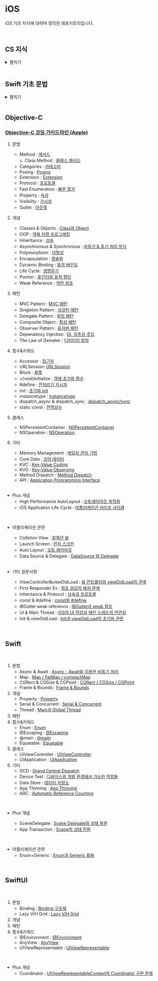 # iOS

iOS 기초 지식에 대하여 정리한 레포지토리입니다.

<br>

## CS 지식

<details>
<summary>펼치기</summary>

<br>


- OOP : [객체 지향 프로그래밍](https://github.com/LURKS02/iOS-Practice/blob/main/Docs/CS/OOP.md)
- OS : [운영체제](https://github.com/LURKS02/iOS-Practice/blob/main/Docs/CS/OS.md)
- REST API : [RESTful API](https://github.com/LURKS02/iOS-Practice/blob/main/Docs/CS/REST_API.md)
- Process : [프로세스](https://github.com/LURKS02/iOS-Practice/blob/main/Docs/CS/Process.md)
- Thread : [쓰레드](https://github.com/LURKS02/iOS-Practice/blob/main/Docs/CS/Thread.md)
- Memory : [메모리 구조](https://github.com/LURKS02/iOS-Practice/blob/main/Docs/CS/Memory.md)
- Call By Value/Reference : [Call By Value / Reference](https://github.com/LURKS02/iOS-Practice/blob/main/Docs/CS/CallValue.md)
- Encoding : [문자 인코딩 방식](https://github.com/LURKS02/iOS-Practice/blob/main/Docs/CS/Encoding.md)
- SQL Injection : [SQL Injection](https://github.com/LURKS02/iOS-Practice/blob/main/Docs/CS/SQLInjection.md)
- Sorting Algorithm : [정렬 알고리즘](https://github.com/LURKS02/iOS-Practice/blob/main/Docs/CS/SortAlgorithm.md)
- Message Queue : [메시지 큐](https://github.com/LURKS02/iOS-Practice/blob/main/Docs/CS/MessageQueue.md)
- Docker : [도커](https://github.com/LURKS02/iOS-Practice/blob/main/Docs/CS/Docker.md)
- Data Structure : [자료구조](https://github.com/LURKS02/iOS-Practice/blob/main/Docs/CS/DataStructure.md)
- Dynamic Programming : [동적 프로그래밍](https://github.com/LURKS02/iOS-Practice/blob/main/Docs/CS/DP.md)
- Recursive Algorithm : [재귀 알고리즘](https://github.com/LURKS02/iOS-Practice/blob/main/Docs/CS/RecursiveAlgorithm.md)
- Huffman Coding : [허프만 코딩](https://github.com/LURKS02/iOS-Practice/blob/main/Docs/CS/HuffmanCoding.md)
- TDD : [Test-Driven Development](https://github.com/LURKS02/iOS-Practice/blob/main/Docs/CS/TDD.md)
- DDD : [Domain-Driven Design](https://github.com/LURKS02/iOS-Practice/blob/main/Docs/CS/DDD.md)
- MSA : [Microservice Architecture](https://github.com/LURKS02/iOS-Practice/blob/main/Docs/CS/MSA.md)
- DB : [데이터베이스](https://github.com/LURKS02/iOS-Practice/blob/main/Docs/CS/DB.md)
  
</details>

<br>

## Swift 기초 문법

<details>
<summary>펼치기</summary>

<br>

1. 타입
    - Boolean : [bool 타입](https://github.com/LURKS02/iOS-Practice/blob/main/Swift/MyPlayground.playground/Pages/bool.xcplaygroundpage/README.md)
    - Enum : [enum 타입](https://github.com/LURKS02/iOS-Practice/blob/main/Swift/MyPlayground.playground/Pages/enum.xcplaygroundpage)
    - 배열 : [Array](https://github.com/LURKS02/iOS-Practice/blob/main/Swift/MyPlayground.playground/Pages/Concept/Array)
    - 딕셔너리 : [Dictionary](https://github.com/LURKS02/iOS-Practice/blob/main/Swift/MyPlayground.playground/Pages/dictionary.xcplaygroundpage/README.md)
    - 클래스 : [Class](https://github.com/LURKS02/iOS-Practice/blob/main/Swift/MyPlayground.playground/Pages/class.xcplaygroundpage)
    - 구조체 : [Struct](https://github.com/LURKS02/iOS-Practice/blob/main/Swift/MyPlayground.playground/Pages/struct.xcplaygroundpage)
    - 함수 : [Function](https://github.com/LURKS02/iOS-Practice/blob/main/Swift/MyPlayground.playground/Pages/function.xcplaygroundpage)
    - Set : [Set](https://github.com/LURKS02/iOS-Practice/blob/main/Swift/MyPlayground.playground/Pages/set.xcplaygroundpage)
    - Map : [Map](https://github.com/LURKS02/iOS-Practice/blob/main/Swift/MyPlayground.playground/Pages/Map.xcplaygroundpage)
2. 문법
    - While : [While](https://github.com/LURKS02/iOS-Practice/blob/main/Swift/MyPlayground.playground/Pages/while.xcplaygroundpage)
    - For-in/For-each : [For-in과 For-each](https://github.com/LURKS02/iOS-Practice/blob/main/Swift/MyPlayground.playground/Pages/foreach.xcplaygroundpage)
    - 프로퍼티 옵저버 : [Property Observer](https://github.com/LURKS02/iOS-Practice/blob/main/Swift/MyPlayground.playground/Pages/property.xcplaygroundpage/README2.md)
    - 제네릭 : [Generics](https://github.com/LURKS02/iOS-Practice/blob/main/Swift/MyPlayground.playground/Pages/Generics.xcplaygroundpage)
    - 클로저의 경량화 : [Closure의 경량화](https://github.com/LURKS02/iOS-Practice/blob/main/Swift/MyPlayground.playground/Pages/Concept/Closure2)
    - 에러 처리 : [Error Handling](https://github.com/LURKS02/iOS-Practice/blob/main/Swift/MyPlayground.playground/Pages/error.xcplaygroundpage)
3. 개념
    - var : [가변변수 var](https://github.com/LURKS02/iOS-Practice/blob/main/Swift/MyPlayground.playground/Pages/Concept/var)
    - let : [불변변수 let](https://github.com/LURKS02/iOS-Practice/blob/main/Swift/MyPlayground.playground/Pages/Concept/let)
    - 프로퍼티 : [Property](https://github.com/LURKS02/iOS-Practice/blob/main/Swift/MyPlayground.playground/Pages/property.xcplaygroundpage)
    - 생성자 : [Initialization](https://github.com/LURKS02/iOS-Practice/blob/main/Swift/MyPlayground.playground/Pages/Initialization.xcplaygroundpage)
    - 소멸자 : [Deinitialization](https://github.com/LURKS02/iOS-Practice/blob/main/Swift/MyPlayground.playground/Pages/deinitialization.xcplaygroundpage)
    - 상속 : [Inheritance](https://github.com/LURKS02/iOS-Practice/blob/main/Swift/MyPlayground.playground/Pages/interitance.xcplaygroundpage)
    - 파이널 : [Final](https://github.com/LURKS02/iOS-Practice/blob/main/Swift/MyPlayground.playground/Pages/final.xcplaygroundpage)
    - 클로저 : [Closure](https://github.com/LURKS02/iOS-Practice/blob/main/Swift/MyPlayground.playground/Pages/Concept/Closure)
    - 옵셔널/언래핑 : [Optional과 Unwrapping](https://github.com/LURKS02/iOS-Practice/blob/main/Swift/MyPlayground.playground/Pages/unwrapping.xcplaygroundpage/README.md)
    - In-Out : [In-Out Parameters](https://github.com/LURKS02/iOS-Practice/blob/main/Swift/MyPlayground.playground/Pages/inout.xcplaygroundpage)
4. 함수
    - Input : [readLine](https://github.com/LURKS02/iOS-Practice/blob/main/Swift/MyPlayground.playground/Pages/Input.xcplaygroundpage)
    - Filter: [filter](https://github.com/LURKS02/iOS-Practice/blob/main/Swift/MyPlayground.playground/Pages/filter.xcplaygroundpage)
    

</details>

<br>

## Objective-C

### [Objective-C 코딩 가이드라인 (Apple)](https://github.com/LURKS02/iOS-Practice/blob/main/Docs/Objective-C/StyleGuide/General.md)

1. 문법
    - Method : [메서드](https://github.com/LURKS02/iOS-Practice/blob/main/Docs/Objective-C/Method.md)<br>
               <t> ㄴ Class Method : [클래스 메서드](https://github.com/LURKS02/iOS-Practice/blob/main/Docs/Objective-C/Class%20Method.md)
    - Categories : [카테고리](https://github.com/LURKS02/iOS-Practice/blob/main/Docs/Objective-C/Categories.md)
    - Posing : [Posing](https://github.com/LURKS02/iOS-Practice/blob/main/Docs/Objective-C/Posing.md)
    - Extension : [Extension](https://github.com/LURKS02/iOS-Practice/blob/main/Docs/Objective-C/Extension.md)
    - Protocol : [프로토콜](https://github.com/LURKS02/iOS-Practice/blob/main/Docs/Objective-C/Protocol.md)
    - Fast Enumeration : [빠른 열거](https://github.com/LURKS02/iOS-Practice/blob/main/Docs/Objective-C/FastEnumeration.md)
    - Property : [속성](https://github.com/LURKS02/iOS-Practice/blob/main/Docs/Objective-C/Property.md)
    - Visibility : [가시성](https://github.com/LURKS02/iOS-Practice/blob/main/Docs/Objective-C/Visibility.md)
    - Outlet : [아웃렛](https://github.com/LURKS02/iOS-Practice/blob/main/Docs/Objective-C/Outlet.md)
2. 개념
    - Classes & Objects : [Class와 Object](https://github.com/LURKS02/iOS-Practice/blob/main/Docs/Objective-C/Classes&Objects.md)
    - OOP : [객체 지향 프로그래밍](https://github.com/LURKS02/Objective-C-Practice/blob/main/Docs/OOP.md)
    - Inheritance : [상속](https://github.com/LURKS02/iOS-Practice/blob/main/Docs/Objective-C/Inheritance.md)
    - Asynchronous & Synchronous : [비동기 & 동기 처리 방식](https://github.com/LURKS02/iOS-Practice/blob/main/Docs/Objective-C/Async%2BSync.md)
    - Polymorphism : [다형성](https://github.com/LURKS02/iOS-Practice/blob/main/Docs/Objective-C/Polymorphism.md)
    - Encapsulation : [캡슐화](https://github.com/LURKS02/iOS-Practice/blob/main/Docs/Objective-C/Encapsulation.md)
    - Dynamic Binding : [동적 바인딩](https://github.com/LURKS02/iOS-Practice/blob/main/Docs/Objective-C/DynamicBinding.md)
    - Life Cycle : [생명주기](https://github.com/LURKS02/objectiveCPractice/tree/main/Docs)
    - Pointer : [포인터와 동적 할당](https://github.com/LURKS02/iOS-Practice/blob/main/Docs/Objective-C/Pointer.md)
    - Weak Reference : [약한 참조](https://github.com/LURKS02/iOS-Practice/blob/main/Docs/Objective-C/WeakReference.md)
3. 패턴
    - MVC Pattern : [MVC 패턴](https://github.com/LURKS02/iOS-Practice/blob/main/Docs/Objective-C/MVC.md)
    - Singleton Pattern : [싱글턴 패턴](https://github.com/LURKS02/iOS-Practice/blob/main/Docs/Objective-C/Singleton.md)
    - Delegate Pattern : [위임 패턴](https://github.com/LURKS02/iOS-Practice/blob/main/Docs/Objective-C/Delegate.md)
    - Composite Object : [합성 패턴](https://github.com/LURKS02/iOS-Practice/blob/main/Docs/Objective-C/CompositeObject.md)
    - Observer Pattern : [옵저버 패턴](https://github.com/LURKS02/iOS-Practice/blob/main/Docs/Objective-C/Observer.md)
    - Dependency Injection : [DI, 의존성 주입](https://github.com/LURKS02/iOS-Practice/blob/main/Docs/Objective-C/DI.md)
    - The Law of Demeter : [디미터의 법칙](https://github.com/LURKS02/iOS-Practice/blob/main/Docs/Objective-C/TheLawOfDemeter.md)
4. 함수&키워드
    - Accessor : [접근자](https://github.com/LURKS02/iOS-Practice/blob/main/Docs/Objective-C/Accessor.md)
    - URLSession: [URLSession](https://github.com/LURKS02/iOS-Practice/blob/main/Docs/Objective-C/URLSession.md)
    - Block : [블록](https://github.com/LURKS02/iOS-Practice/blob/main/Docs/Objective-C/Block.md)
    - +(void)initialize : [객체 초기화 함수](https://github.com/LURKS02/Objective-C-Practice/blob/main/Docs/Objective-C/+(void)initialize.md)
    - #define : [전처리기 지시자](https://github.com/LURKS02/iOS-Practice/blob/main/Docs/Objective-C/define.md)
    - init : [초기화 init](https://github.com/LURKS02/iOS-Practice/blob/main/Docs/Objective-C/init.md)
    - instancetype : [instancetype](https://github.com/LURKS02/iOS-Practice/blob/main/Docs/Objective-C/instancetype.md)
    - dispatch_async & dispatch_sync : [dispatch_async/sync](https://github.com/LURKS02/iOS-Practice/blob/main/Docs/Objective-C/dispatch_async%2Bsync.md)
    - static const : [전역상수](https://github.com/LURKS02/iOS-Practice/blob/main/Docs/Objective-C/static%20const.md)
5. 클래스
    - NSPersistentContainer : [NSPersistentContainer](https://github.com/LURKS02/iOS-Practice/blob/main/Docs/Objective-C/NSPersistentContainer.md)
    - NSOperation : [NSOperation](https://github.com/LURKS02/iOS-Practice/blob/main/Docs/Objective-C/NSOperation.md)
6. 기타
    - Memory Management : [메모리 관리 기법](https://github.com/LURKS02/iOS-Practice/blob/main/Docs/Objective-C/MemoryManagement.md)
    - Core Data : [코어 데이터](https://github.com/LURKS02/iOS-Practice/blob/main/Docs/Objective-C/CoreData.md)
    - KVC : [Key-Value Coding](https://github.com/LURKS02/Objective-C-Practice/blob/main/Docs/KVC.md)
    - KVO : [Key-Value Observing](https://github.com/LURKS02/Objective-C-Practice/blob/main/Docs/KVO.md)
    - Method Dispatch : [Method Dispatch](https://github.com/LURKS02/Objective-C-Practice/blob/main/Docs/MethodDispatch.md)
    - API : [Application Programming Interface](https://github.com/LURKS02/Objective-C-Practice/blob/main/Docs/API.md)
    
    <br>

* Plus 개념
    - High Performance AutoLayout : [오토레이아웃 최적화](https://github.com/LURKS02/iOS-Practice/blob/main/Docs/Objective-C/HighPerformanceAutoLayout.md)
    - iOS Application Life Cycle : [어플리케이션 라이프 사이클](https://github.com/LURKS02/iOS-Practice/blob/main/Docs/Objective-C/AppLifeCycle.md)

<br>
    
* 어플리케이션 관련
    - Colletion View : [컬렉션 뷰](https://github.com/LURKS02/iOS-Practice/blob/main/Docs/Objective-C/CollectionView.md)
    - Launch Screen : [런치 스크린](https://github.com/LURKS02/iOS-Practice/blob/main/Docs/Objective-C/LaunchScreen.md)
    - Auto Layout : [오토 레이아웃](https://github.com/LURKS02/iOS-Practice/blob/main/Docs/Objective-C/AutoLayout.md)
    - Data Source & Delegate : [DataSource 와 Delegate](https://github.com/LURKS02/iOS-Practice/blob/main/Docs/Objective-C/DataSource%26Delegate.md)

    <br>
    
* 기타 질문사항
    - ViewController&viewDidLoad : [뷰 컨트롤러와 viewDidLoad의 관계](https://github.com/LURKS02/iOS-Practice/blob/main/Docs/Objective-C/ViewController%26viewDidLoad.md)
    - First Responder Ex : [최초 응답자 배치 문제](https://github.com/LURKS02/iOS-Practice/blob/main/Docs/Objective-C/FirstResponderEx.md)
    - Inheritance & Protocol : [상속과 프로토콜](https://github.com/LURKS02/iOS-Practice/blob/main/Docs/Objective-C/Inheritance%2BProtocol.md)
    - const & #define : [const와 #define](https://github.com/LURKS02/iOS-Practice/blob/main/Docs/Objective-C/const%2B%23define.md)
    - IBOutlet weak reference : [IBOutlet과 weak 참조](https://github.com/LURKS02/iOS-Practice/blob/main/Docs/Objective-C/IBOutlet%2Bweakref.md)
    - UI & Main Thread : [iOS의 UI 작업과 메인 스레드의 연관성](https://github.com/LURKS02/iOS-Practice/blob/main/Docs/Objective-C/UI%2BThread.md)
    - Init & viewDidLoad : [Init과 viewDidLoad의 초기화 관련](https://github.com/LURKS02/Objective-C-Practice/blob/main/Docs/Init%2BviewDidLoad.md)
 
<br>

## Swift

<br>

1. 문법
    - Async & Await : [Async - Await을 이용한 비동기 처리](https://github.com/LURKS02/iOS-Practice/blob/main/Docs/Objective-C/Async%20&%20Await.md)
    - Map : [Map / flatMap / compactMap](https://github.com/LURKS02/iOS-Practice/blob/main/Docs/Swift/Map.md)
    - CGRect & CGSize & CGPoint : [CGRect / CGSize / CGPoint](https://github.com/LURKS02/iOS-Practice/blob/main/Docs/Swift/CGRect%2BCGSize%2BCGPoint.md)
    - Frame & Bounds : [Frame & Bounds](https://github.com/LURKS02/iOS-Practice/blob/main/Docs/Swift/Frame%2BBounds.md)
2. 개념
    - Property : [Property](https://github.com/LURKS02/iOS-Practice/blob/main/Docs/Swift/Property.md)
    - Serial & Concurrent : [Serial & Concurrent](https://github.com/LURKS02/iOS-Practice/blob/main/Docs/Swift/Serial%2BConcurrent.md)
    - Thread : [Main과 Global Thread](https://github.com/LURKS02/iOS-Practice/blob/main/Docs/Swift/Thread.md)
3. 패턴
4. 함수&키워드
    - Enum : [Enum](https://github.com/LURKS02/iOS-Practice/blob/main/Docs/Swift/Enum.md)
    - @Escaping : [@Escaping](https://github.com/LURKS02/iOS-Practice/blob/main/Docs/Swift/%40Escaping.md)
    - @main : [@main](https://github.com/LURKS02/iOS-Practice/blob/main/Docs/Swift/%40Main.md)
    - Equatable : [Equatable](https://github.com/LURKS02/iOS-Practice/blob/main/Docs/Swift/Equatable.md)
5. 클래스
    - UIViewController : [UIViewController](https://github.com/LURKS02/iOS-Practice/blob/main/Docs/Swift/UIViewController.md)
    - UIApplication : [UIApplication](https://github.com/LURKS02/iOS-Practice/blob/main/Docs/Swift/UIApplication.md)
6. 기타
    - GCD : [Grand Central Dispatch](https://github.com/LURKS02/iOS-Practice/blob/main/Docs/Swift/GCD.md)
    - Device Test : [디바이스와 개발 환경에서 가능한 작업들](https://github.com/LURKS02/iOS-Practice/blob/main/Docs/Swift/DeviceTest.md)
    - Data Store : [데이터 저장소](https://github.com/LURKS02/iOS-Practice/blob/main/Docs/Swift/DataStore.md)
    - App Thinning : [App Thinning](https://github.com/LURKS02/iOS-Practice/blob/main/Docs/Swift/AppThinning.md)
    - ARC : [Automatic Reference Counting](https://github.com/LURKS02/iOS-Practice/blob/main/Docs/Swift/ARC.md)

<br>

* Plus 개념

    - SceneDelegate : [Scene Delegate와 상태 복원](https://github.com/LURKS02/iOS-Practice/blob/main/Docs/Swift/SceneDelegate.md)
    - App Transaction : [Scene의 상태 전환](https://github.com/LURKS02/iOS-Practice/blob/main/Docs/Swift/AppTransition.md)
      
<br>

* 어플리케이션 관련
    - Enum+Generic : [Enum과 Generic 활용](https://github.com/LURKS02/iOS-Practice/blob/main/Docs/Swift/Enum%2BGeneric.md)

<br>

## SwiftUI

<br>

1. 문법
    - Binding : [Binding 구조체](https://github.com/LURKS02/iOS-Practice/blob/main/Docs/SwiftUI/BindingStruct.md)
    - Lazy V/H Grid : [Lazy V/H Grid](https://github.com/LURKS02/iOS-Practice/blob/main/Docs/SwiftUI/LazyVHGrid.md)
2. 개념
3. 패턴
4. 함수&키워드
    - @Environment : [@Environment](https://github.com/LURKS02/iOS-Practice/blob/main/Docs/SwiftUI/%40Environment.md)
    - AnyView : [AnyView](https://github.com/LURKS02/iOS-Practice/blob/main/Docs/SwiftUI/AnyView.md)
    - UIViewRepresentable : [UIViewRepresentable](https://github.com/LURKS02/iOS-Practice/blob/main/Docs/SwiftUI/UIViewRepresentable.md)
  
<br>

* Plus 개념
    - Coordinator : [UIViewRepresentableContext의 Coordinator 구현 문제](https://github.com/LURKS02/iOS-Practice/blob/main/Docs/SwiftUI/UIViewRepresentable%2BCoordinate.md)
